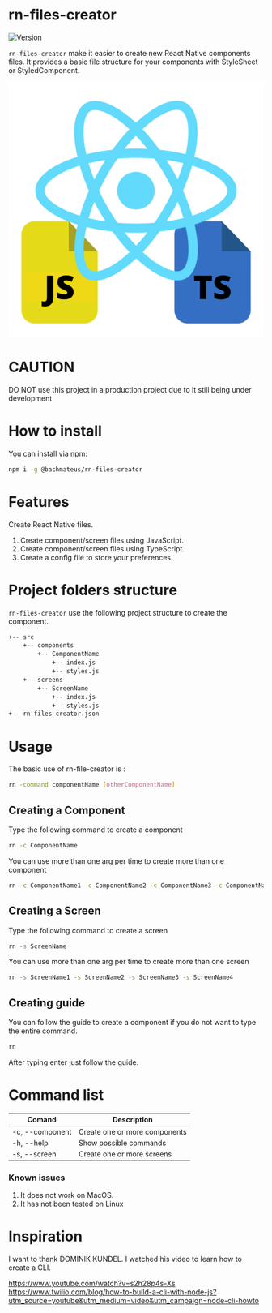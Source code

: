 # rn-files-creator
[![Version](https://img.shields.io/npm/v/@bachmateus/rn-files-creator.svg)](https://www.npmjs.com/package/@bachmateus/rn-files-creator)

`rn-files-creator` make it easier to create new React Native components files. It provides a basic file structure for your components with StyleSheet or StyledComponent.

![](logo.png)

# CAUTION
DO NOT use this project in a production project due to it still being under development

# How to install
You can install via npm:

  ```bash
  npm i -g @bachmateus/rn-files-creator
  ```

# Features
Create React Native files.

1. Create component/screen files using JavaScript.
2. Create component/screen files using TypeScript.
3. Create a config file to store your preferences.

# Project folders structure
`rn-files-creator` use the following project structure to create the component.

  ```bash
  +-- src
      +-- components
          +-- ComponentName
              +-- index.js
              +-- styles.js
      +-- screens
          +-- ScreenName
              +-- index.js
              +-- styles.js
  +-- rn-files-creator.json
  ```


# Usage
The basic use of rn-file-creator is  :
  ```bash
  rn -command componentName [otherComponentName]
  ```

## Creating a Component
Type the following command to create a component 

  ```bash
  rn -c ComponentName
  ```

You can use more than one arg per time to create more than one component

  ```bash
  rn -c ComponentName1 -c ComponentName2 -c ComponentName3 -c ComponentName4
  ```

## Creating a Screen
Type the following command to create a screen 

  ```bash
  rn -s ScreenName
  ```

You can use more than one arg per time to create more than one screen

  ```bash
  rn -s ScreenName1 -s ScreenName2 -s ScreenName3 -s ScreenName4
  ```

## Creating guide
You can follow the guide to create a component if you do not want to type the entire command.

  ```bash
  rn
  ```

After typing enter just follow the guide.


# Command list

| Comand            | Description                                                   |
| ----------------- | ------------------------------------------------------------- |
| -c, --component   | Create one or more components                                 |
| -h, --help        | Show possible commands                                        |
| -s, --screen      | Create one or more screens                                    |


### Known issues
1. It does not work on MacOS.
2. It has not been tested on Linux

# Inspiration
I want to thank DOMINIK KUNDEL. I watched his video to learn how to create a CLI.

https://www.youtube.com/watch?v=s2h28p4s-Xs
https://www.twilio.com/blog/how-to-build-a-cli-with-node-js?utm_source=youtube&utm_medium=video&utm_campaign=node-cli-howto